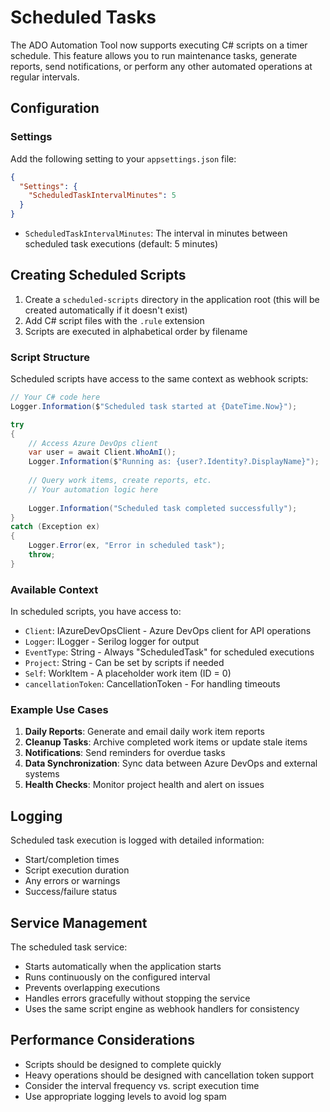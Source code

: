 # Scheduled Tasks

The ADO Automation Tool now supports executing C# scripts on a timer schedule. This feature allows you to run maintenance tasks, generate reports, send notifications, or perform any other automated operations at regular intervals.

## Configuration

### Settings

Add the following setting to your `appsettings.json` file:

```json
{
  "Settings": {
    "ScheduledTaskIntervalMinutes": 5
  }
}
```

- `ScheduledTaskIntervalMinutes`: The interval in minutes between scheduled task executions (default: 5 minutes)

## Creating Scheduled Scripts

1. Create a `scheduled-scripts` directory in the application root (this will be created automatically if it doesn't exist)
2. Add C# script files with the `.rule` extension
3. Scripts are executed in alphabetical order by filename

### Script Structure

Scheduled scripts have access to the same context as webhook scripts:

```csharp
// Your C# code here
Logger.Information($"Scheduled task started at {DateTime.Now}");

try 
{
    // Access Azure DevOps client
    var user = await Client.WhoAmI();
    Logger.Information($"Running as: {user?.Identity?.DisplayName}");
    
    // Query work items, create reports, etc.
    // Your automation logic here
    
    Logger.Information("Scheduled task completed successfully");
}
catch (Exception ex)
{
    Logger.Error(ex, "Error in scheduled task");
    throw;
}
```

### Available Context

In scheduled scripts, you have access to:

- `Client`: IAzureDevOpsClient - Azure DevOps client for API operations
- `Logger`: ILogger - Serilog logger for output
- `EventType`: String - Always "ScheduledTask" for scheduled executions
- `Project`: String - Can be set by scripts if needed
- `Self`: WorkItem - A placeholder work item (ID = 0)
- `cancellationToken`: CancellationToken - For handling timeouts

### Example Use Cases

1. **Daily Reports**: Generate and email daily work item reports
2. **Cleanup Tasks**: Archive completed work items or update stale items
3. **Notifications**: Send reminders for overdue tasks
4. **Data Synchronization**: Sync data between Azure DevOps and external systems
5. **Health Checks**: Monitor project health and alert on issues

## Logging

Scheduled task execution is logged with detailed information:
- Start/completion times
- Script execution duration
- Any errors or warnings
- Success/failure status

## Service Management

The scheduled task service:
- Starts automatically when the application starts
- Runs continuously on the configured interval
- Prevents overlapping executions
- Handles errors gracefully without stopping the service
- Uses the same script engine as webhook handlers for consistency

## Performance Considerations

- Scripts should be designed to complete quickly
- Heavy operations should be designed with cancellation token support
- Consider the interval frequency vs. script execution time
- Use appropriate logging levels to avoid log spam